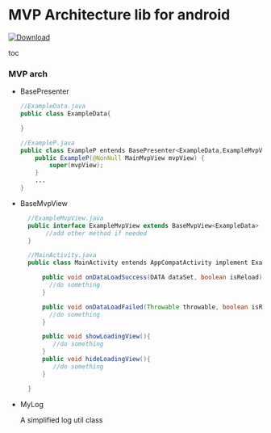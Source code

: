 # MVP Architecture lib for android
[ ![Download](https://api.bintray.com/packages/jaysen/Android-MVP-Arch/jaylin-mvparch/images/download.svg) ](https://bintray.com/jaysen/Android-MVP-Arch/jaylin-mvparch/_latestVersion)

toc

### MVP arch
- BasePresenter
    ```java
    //ExampleData.java
    public class ExampleData{

    }

    //ExampleP.java
    public class ExampleP entends BasePresenter<ExampleData,ExampleMvpView>{
        public ExampleP(@NonNull MainMvpView mvpView) {
            super(mvpView);
        }
        ...
    }

    ```
- BaseMvpView
    ```java
      //ExampleMvpView.java
      public interface ExampleMvpView extends BaseMvpView<ExampleData> {
           //add other method if needed
      }

      //MainActivity.java
      public class MainActivity entends AppCompatActivity implement ExampleMvpView{

          public void onDataLoadSuccess(DATA dataSet, boolean isReload){
            //do something
          }

          public void onDataLoadFailed(Throwable throwable, boolean isReload){
            //do something
          }

          public void showLoadingView(){
             //do something
          }
          public void hideLoadingView(){
             //do something
          }

      }


    ```


- MyLog

  A simplified log util class



